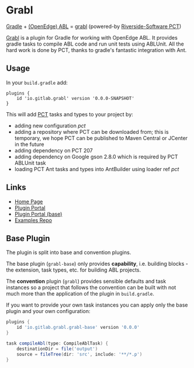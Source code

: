# Grabl #

[Gradle](https://gradle.org/) +
[(OpenEdge) ABL](https://www.progress.com/openedge) = [grabl][] (powered-by
[Riverside-Software PCT](https://github.com/Riverside-Software/pct))

[Grabl] is a plugin for Gradle for working with OpenEdge ABL.  It
provides gradle tasks to compile ABL code and run unit tests using
ABLUnit.  All the hard work is done by PCT, thanks to gradle's
fantastic integration with Ant.

## Usage ##

In your `build.gradle` add:

    plugins {
        id 'io.gitlab.grabl' version '0.0.0-SNAPSHOT'
    }

This will add [PCT](https://github.com/Riverside-Software/pct) tasks and types
to your project by:

 - adding new configuration _pct_
 - adding a repository where PCT can be downloaded from; this is temporary, we
   hope PCT can be published to Maven Central or JCenter in the future
 - adding dependency on PCT 207
 - adding dependency on Google gson 2.8.0 which is required by PCT ABLUnit task
 - loading PCT Ant tasks and types into AntBuilder using loader ref _pct_

## Links ##

- [Home Page][grabl]
- [Plugin Portal](https://plugins.gradle.org/plugin/io.gitlab.grabl.grabl)
- [Plugin Portal (base)](https://plugins.gradle.org/plugin/io.gitlab.grabl.grabl-base)
- [Examples Repo](https://gitlab.com/grabl/grabl-samples)

## Base Plugin ##

The plugin is split into base and convention plugins.

The base plugin (`grabl-base`) only provides **capability**, i.e.
building blocks - the extension, task types, etc. for building ABL
projects.

The **convention** plugin (`grabl`) provides sensible defaults and task
instances so a project that follows the convention can be built with
not much more than the application of the plugin in `build.gradle`.

If you want to provide your own task instances you can apply only the
base plugin and your own configuration:

```groovy
plugins {
    id 'io.gitlab.grabl.grabl-base' version '0.0.0'
}

task compileAbl(type: CompileAblTask) {
    destinationDir = file('output')
    source = fileTree(dir: 'src', include: '**/*.p')
}
```


[grabl]: https://grabl.gitlab.io/
